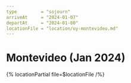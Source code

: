 ```yaml
---
type         = "sojourn"
arriveAt     = "2024-01-07"
departAt     = "2024-01-80"
locationFile = "location/uy-montevideo.md"
---
```


# Montevideo (Jan 2024)

{% locationPartial file=$locationFile /%} 
